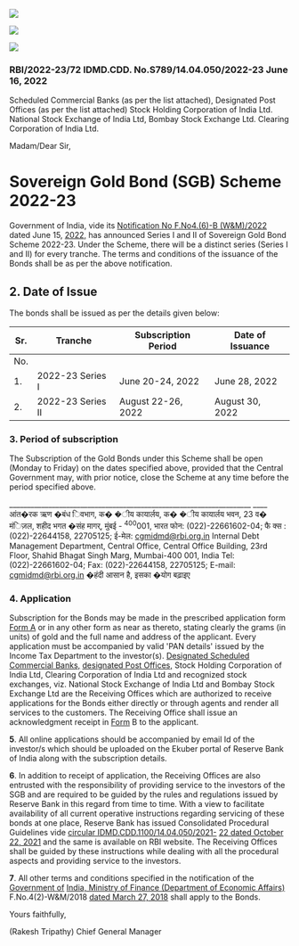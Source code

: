 ![](_page_0_Picture_0.jpeg)

![](_page_0_Picture_1.jpeg)

![](_page_0_Picture_2.jpeg)

### RBI/2022-23/72 IDMD.CDD. No.S789/14.04.050/2022-23 June 16, 2022

Scheduled Commercial Banks (as per the list attached), Designated Post Offices (as per the list attached) Stock Holding Corporation of India Ltd. National Stock Exchange of India Ltd, Bombay Stock Exchange Ltd. Clearing Corporation of India Ltd.

Madam/Dear Sir,

# **Sovereign Gold Bond (SGB) Scheme 2022-23**

Government of India, vide its [Notification No F.No4.\(6\)-B \(W&M\)/2022](https://rbidocs.rbi.org.in/rdocs/content/pdfs/SGB20222316062022_E.pdf) dated June 15, [2022,](https://rbidocs.rbi.org.in/rdocs/content/pdfs/SGB20222316062022_E.pdf) has announced Series I and II of Sovereign Gold Bond Scheme 2022-23. Under the Scheme, there will be a distinct series (Series I and II) for every tranche. The terms and conditions of the issuance of the Bonds shall be as per the above notification.

## **2. Date of Issue**

The bonds shall be issued as per the details given below:

| Sr. | Tranche           | Subscription<br>Period | Date of Issuance |
|-----|-------------------|------------------------|------------------|
| No. |                   |                        |                  |
| 1.  | 2022-23 Series I  | June 20-24, 2022       | June 28, 2022    |
| 2.  | 2022-23 Series II | August 22-26, 2022     | August 30, 2022  |

### **3. Period of subscription**

The Subscription of the Gold Bonds under this Scheme shall be open (Monday to Friday) on the dates specified above, provided that the Central Government may, with prior notice, close the Scheme at any time before the period specified above.

\_\_\_\_\_\_\_\_\_\_\_\_\_\_\_\_\_\_\_\_\_\_\_\_\_\_\_\_\_\_\_\_\_\_\_\_\_\_\_\_\_\_\_\_\_\_\_\_\_\_\_\_\_\_\_\_\_\_\_\_\_\_\_\_\_\_\_\_ \_\_\_\_ आंत�रक ऋण �बंध िवभाग, क� �ीय कायार्लय, क� �ीय कायार्लय भवन, 23 व� मंिज़ल, शहीद भगत �संह मागर्, मुंबई - <sup>400</sup>001, भारत फोन: (022)-22661602-04; फै क्स : (022)-22644158, 22705125; ई-मेल: cgmidmd@rbi.org.in Internal Debt Management Department, Central Office, Central Office Building, 23rd Floor, Shahid Bhagat Singh Marg, Mumbai-400 001, India Tel: (022)-22661602-04; Fax: (022)-22644158, 22705125; E-mail: [cgmidmd@rbi.org.in](mailto:cgmidmd@rbi.org.in) �हंदी आसान है, इसका �योग बढ़ाइए

### **4. Application**

Subscription for the Bonds may be made in the prescribed application form [Form A](https://rbidocs.rbi.org.in/rdocs/content/pdfs/16062022FormA.pdf) or in any other form as near as thereto, stating clearly the grams (in units) of gold and the full name and address of the applicant. Every application must be accompanied by valid 'PAN details' issued by the Income Tax Department to the investor(s). [Designated Scheduled Commercial Banks,](https://rbidocs.rbi.org.in/rdocs/content/pdfs/Banklist16062022.pdf) [designated Post Offices,](https://rbidocs.rbi.org.in/rdocs/Content/DOCs/Postofficeslist16062022.xlsx) Stock Holding Corporation of India Ltd, Clearing Corporation of India Ltd and recognized stock exchanges, viz. National Stock Exchange of India Ltd and Bombay Stock Exchange Ltd are the Receiving Offices which are authorized to receive applications for the Bonds either directly or through agents and render all services to the customers. The Receiving Office shall issue an acknowledgment receipt in [Form](https://rbidocs.rbi.org.in/rdocs/content/pdfs/16062022FormB.pdf) B to the applicant.

**5**. All online applications should be accompanied by email Id of the investor/s which should be uploaded on the Ekuber portal of Reserve Bank of India along with the subscription details.

**6**. In addition to receipt of application, the Receiving Offices are also entrusted with the responsibility of providing service to the investors of the SGB and are required to be guided by the rules and regulations issued by Reserve Bank in this regard from time to time. With a view to facilitate availability of all current operative instructions regarding servicing of these bonds at one place, Reserve Bank has issued Consolidated Procedural Guidelines vide [circular IDMD.CDD.1100/14.04.050/2021-](https://www.rbi.org.in/Scripts/NotificationUser.aspx?Id=12181&Mode=0) [22 dated October 22, 2021](https://www.rbi.org.in/Scripts/NotificationUser.aspx?Id=12181&Mode=0) and the same is available on RBI website. The Receiving Offices shall be guided by these instructions while dealing with all the procedural aspects and providing service to the investors.

**7**. All other terms and conditions specified in the notification of the [Government of](https://rbidocs.rbi.org.in/rdocs/content/pdfs/COINT17042020_1.pdf)  [India, Ministry of Finance \(Department of Economic Affairs\)](https://rbidocs.rbi.org.in/rdocs/content/pdfs/COINT17042020_1.pdf) F.No.4(2)-W&M/2018 [dated March 27, 2018](https://rbidocs.rbi.org.in/rdocs/content/pdfs/COINT17042020_1.pdf) shall apply to the Bonds.

Yours faithfully,

(Rakesh Tripathy) Chief General Manager